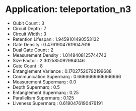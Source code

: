# Application: teleportation_n3
- Qubit Count : 3
- Circuit Depth : 7
- Circuit Width : 3
- Retention Lifespan : 1.9459101490553132
- Gate Density : 0.47619047619047616
- Dual Gate Count : 2
- Measurement Density : 1.0148408125744743
- Size Factor : 2.302585092994046
- Gate Count : 8
- Entanglement Variance : 0.17027520792199688
- Communication Supermarq : 0.6666666666666666
- Measurement Supermarq : 0.0
- Depth Supermarq : 0.5
- Entanglement Supermarq : 0.25
- Parallelism Supermarq : 0.125
- Liveness Supermarq : 0.6190476190476191
